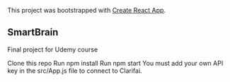 This project was bootstrapped with [Create React App](https://github.com/facebook/create-react-app).

## SmartBrain
Final project for Udemy course

Clone this repo
Run npm install
Run npm start
You must add your own API key in the src/App.js file to connect to Clarifai.


